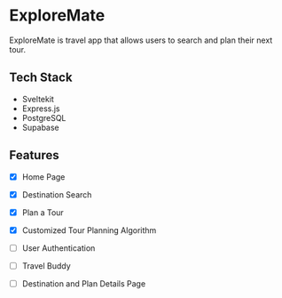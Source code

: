 # ExploreMate

ExploreMate is travel app that allows users to search and plan their next tour. 

## Tech Stack
- Sveltekit
- Express.js
- PostgreSQL
- Supabase

## Features
- [x] Home Page
- [x] Destination Search
- [x] Plan a Tour
- [x] Customized Tour Planning Algorithm
- [ ] User Authentication
- [ ] Travel Buddy
- [ ] Destination and Plan Details Page

